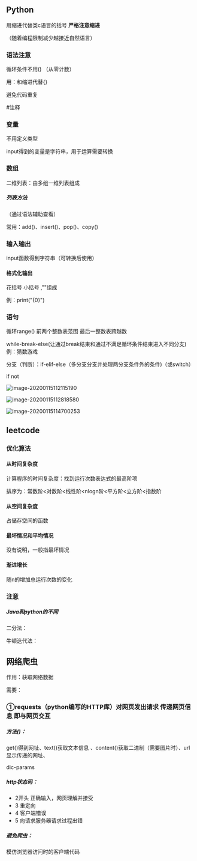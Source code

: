 ## Python

用缩进代替类c语言的括号   **严格注意缩进**

（随着编程限制减少越接近自然语言）

### 语法注意

循环条件不用() （从零计数）

用：和缩进代替{}

避免代码重复

#注释

### 变量

不用定义类型

input得到的变量是字符串，用于运算需要转换

### 数组

二维列表：由多组一维列表组成

##### 列表方法

（通过语法辅助查看）

常用：add()、insert()、pop()、copy()

### 输入输出

input函数得到字符串（可转换后使用）

#### 格式化输出

花括号 小括号 ,""组成

例：print("{0}")

### 语句

循环range() 前两个整数表范围 最后一整数表跨越数

while-break-else(让通过break结束和通过不满足循环条件结束进入不同分支) 例：猜数游戏

分支（判断）：if-elif-else（多分支分支并处理两分支条件外的条件)（或switch）

if not

![image-20200115112115190](C:\Users\nwer\AppData\Roaming\Typora\typora-user-images\image-20200115112115190.png)

![image-20200115112818580](C:\Users\nwer\AppData\Roaming\Typora\typora-user-images\image-20200115112818580.png)

![image-20200115114700253](C:\Users\nwer\AppData\Roaming\Typora\typora-user-images\image-20200115114700253.png)

## leetcode

### 优化算法

#### 从时间复杂度

计算程序的时间复杂度：找到运行次数表达式的最高阶项

排序为：常数阶<对数阶<线性阶<nlogn阶<平方阶<立方阶<指数阶

#### 从空间复杂度

占储存空间的函数

#### 最坏情况和平均情况

没有说明，一般指最坏情况

#### 渐进增长

随n的增加总运行次数的变化

### 注意

##### Java和python的不同

二分法：

牛顿迭代法：

## 网络爬虫

作用：获取网络数据

需要：

### ①requests（python编写的HTTP库）对网页发出请求 传递网页信息   **即与网页交互**

##### 方法()：

 get()得到网址、text()获取文本信息 、content()获取二进制（需要图片时）、url显示传递的网址、

dic-params

##### http状态码：

* 2开头 正确输入，网页理解并接受
* 3 重定向
* 4 客户端错误
* 5 向请求服务器请求过程出错

##### 避免爬虫：

模仿浏览器访问时的客户端代码

